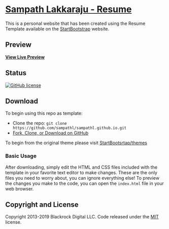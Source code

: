 # [Sampath Lakkaraju - Resume](https://sampathl.github.io/)

This is a personal website that has been created using the Resume Template available on the [StartBootstrap](https://startbootstrap.com/) website.

## Preview

**[View Live Preview](https://sampathl.github.io/)**

## Status
[![GitHub license](https://img.shields.io/badge/license-MIT-blue.svg)](https://raw.githubusercontent.com/BlackrockDigital/startbootstrap-resume/master/LICENSE)

## Download

To begin using this repo as template:
* Clone the repo: `git clone https://github.com/sampathl/sampathl.github.io.git`
* [Fork, Clone, or Download on GitHub](https://github.com/sampathl/sampathl.github.io.git)

To begin from the original theme please visit [StartBootsrtap/themes](https://startbootstrap.com/themes/)

### Basic Usage

After downloading, simply edit the HTML and CSS files included with the template in your favorite text editor to make changes. These are the only files you need to worry about, you can ignore everything else! To preview the changes you make to the code, you can open the `index.html` file in your web browser.

## Copyright and License

Copyright 2013-2019 Blackrock Digital LLC. Code released under the [MIT](https://github.com/BlackrockDigital/startbootstrap-resume/blob/gh-pages/LICENSE) license.
